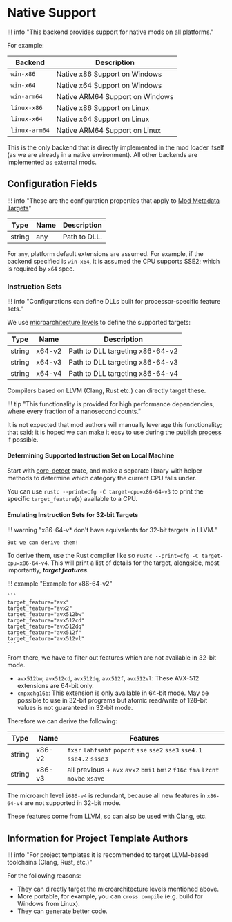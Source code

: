 ﻿# Native Support

!!! info "This backend provides support for native mods on all platforms."

For example:

| Backend       | Description                     |
| ------------- | ------------------------------- |
| `win-x86`     | Native x86 Support on Windows   |
| `win-x64`     | Native x64 Support on Windows   |
| `win-arm64`   | Native ARM64 Support on Windows |
| `linux-x86`   | Native x86 Support on Linux     |
| `linux-x64`   | Native x64 Support on Linux     |
| `linux-arm64` | Native ARM64 Support on Linux   |

This is the only backend that is directly implemented in the mod loader itself
(as we are already in a native environment). All other backends are implemented as external mods.

## Configuration Fields

!!! info "These are the configuration properties that apply to [Mod Metadata Targets][mod-metadata-targets]"

| Type   | Name | Description  |
| ------ | ---- | ------------ |
| string | any  | Path to DLL. |

For `any`, platform default extensions are assumed.
For example, if the backend specified is `win-x64`, it is assumed the CPU supports SSE2;
which is required by `x64` spec.

### Instruction Sets

!!! info "Configurations can define DLLs built for processor-specific feature sets."

We use [microarchitecture levels][microarchitecture-levels] to define the supported targets:

| Type   | Name   | Description                     |
| ------ | ------ | ------------------------------- |
| string | x64-v2 | Path to DLL targeting x86-64-v2 |
| string | x64-v3 | Path to DLL targeting x86-64-v3 |
| string | x64-v4 | Path to DLL targeting x86-64-v4 |

Compilers based on LLVM (Clang, Rust etc.) can directly target these.

!!! tip "This functionality is provided for high performance dependencies, where every fraction of a nanosecond counts."

It is not expected that mod authors will manually leverage this functionality; that said; it is
hoped we can make it easy to use during the [publish process][mod-publishing] if possible.

#### Determining Supported Instruction Set on Local Machine

Start with [core-detect][core-detect] crate, and make a separate library with helper methods to
determine which category the current CPU falls under.

You can use `rustc --print=cfg -C target-cpu=x86-64-v3` to print the specific `target_feature`(s)
available to a CPU.

#### Emulating Instruction Sets for 32-bit Targets

!!! warning "x86-64-v* don't have equivalents for 32-bit targets in LLVM."

    But we can derive them!

To derive them, use the Rust compiler like so `rustc --print=cfg -C target-cpu=x86-64-v4`.
This will print a list of details for the target, alongside, most importantly, ***target features***.

!!! example "Example for x86-64-v2"

    ```
    target_feature="avx"
    target_feature="avx2"
    target_feature="avx512bw"
    target_feature="avx512cd"
    target_feature="avx512dq"
    target_feature="avx512f"
    target_feature="avx512vl"
    ```

From there, we have to filter out features which are not available in 32-bit mode.

- `avx512bw`, `avx512cd`, `avx512dq`, `avx512f`, `avx512vl`: These AVX-512 extensions are 64-bit only.
- `cmpxchg16b`: This extension is only available in 64-bit mode. May be possible to use in 32-bit programs but atomic read/write of 128-bit values is not guaranteed in 32-bit mode.

Therefore we can derive the following:

| Type   | Name   | Features                                                                       |
| ------ | ------ | ------------------------------------------------------------------------------ |
| string | x86-v2 | `fxsr` `lahfsahf` `popcnt` `sse` `sse2` `sse3` `sse4.1` `sse4.2` `ssse3`       |
| string | x86-v3 | all previous + `avx` `avx2` `bmi1` `bmi2` `f16c` `fma` `lzcnt` `movbe` `xsave` |

The microarch level `i686-v4` is redundant, because all new features in `x86-64-v4` are not
supported in 32-bit mode.

These features come from LLVM, so can also be used with Clang, etc.

## Information for Project Template Authors

!!! info "For project templates it is recommended to target LLVM-based toolchains (Clang, Rust, etc.)"

For the following reasons:

- They can directly target the microarchitecture levels mentioned above.
- More portable, for example, you can `cross compile` (e.g. build for Windows from Linux).
- They can generate better code.

<!-- Links -->
[core-detect]: https://docs.rs/core_detect/latest/core_detect/
[microarchitecture-levels]: https://en.wikipedia.org/wiki/X86-64#Microarchitecture_levels
[mod-metadata-targets]: ../../Server/Configurations/Mod-Metadata.md#targets
[mod-publishing]: ../../Server/Mod-Publishing.md